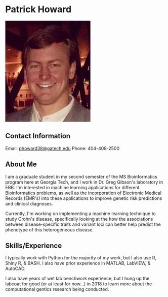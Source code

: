 # Patrick Howard

![LinkedIn_copy](profile-pictures/LinkedIn_copy.jpg)

## Contact Information

Email: phoward38@gatech.edu
Phone: 404-408-2500

## About Me

I am a graduate student in my second semester of the MS Bioinformatics program here at Georgia Tech, and I work in Dr. Greg Gibson's laboratory in EBB. I'm interested in machine learning applications for different Bioinformatics problems, as well as the incorporation of Electronic Medical Records (EMR's) into these applications to improve genetic risk predictions and clinical diagnoses. 

Currently, I'm working on implementing a machine learning technique to study Crohn's disease, specifically looking at the how the associations between disease-specific traits and variant loci can better help predict the phenotype of this heterogeneous disease. 

## Skills/Experience

I typically work with Python for the majority of my work, but I also use R, Shiny R, & BASH. I also have prior experience in MATLAB, LabVIEW, & AutoCAD.

I also have years of wet lab benchwork experience, but I hung up the labcoat for good (or at least for now...) in 2018 to learn more about the computational gentics research being conducted.
